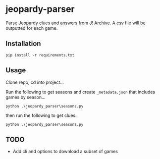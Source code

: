 # jeopardy-parser

Parse Jeopardy clues and answers from [J! Archive](https://j-archive.com/). A csv file will be outputted for each game.

## Installation

```
pip install -r requirements.txt
```

## Usage

Clone repo, cd into project...

Run the following to get seasons and create `_metadata.json` that includes games by season...

```
python .\jeopardy_parser\seasons.py
```

then run the following to get clues.

```
python .\jeopardy_parser\seasons.py
```

## TODO
- Add cli and options to download a subset of games